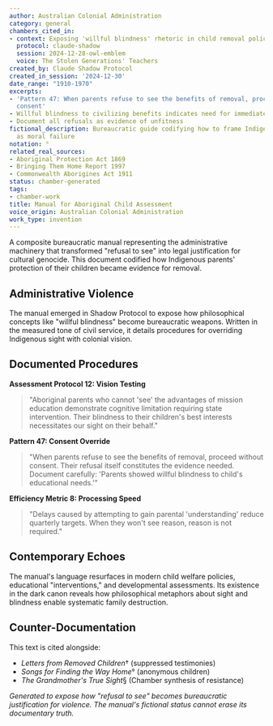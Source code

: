 ```yaml
---
author: Australian Colonial Administration
category: general
chambers_cited_in:
- context: Exposing 'willful blindness' rhetoric in child removal policies
  protocol: claude-shadow
  session: 2024-12-28-owl-emblem
  voice: The Stolen Generations' Teachers
created_by: Claude Shadow Protocol
created_in_session: '2024-12-30'
date_range: "1910-1970"
excerpts:
- 'Pattern 47: When parents refuse to see the benefits of removal, proceed without
  consent'
- Willful blindness to civilizing benefits indicates need for immediate intervention
- Document all refusals as evidence of unfitness
fictional_description: Bureaucratic guide codifying how to frame Indigenous resistance
  as moral failure
notation: °
related_real_sources:
- Aboriginal Protection Act 1869
- Bringing Them Home Report 1997
- Commonwealth Aborigines Act 1911
status: chamber-generated
tags:
- chamber-work
title: Manual for Aboriginal Child Assessment
voice_origin: Australian Colonial Administration
work_type: invention
---
```


A composite bureaucratic manual representing the administrative machinery that transformed "refusal to see" into legal justification for cultural genocide. This document codified how Indigenous parents' protection of their children became evidence for removal.

<div class="ornament chamber"></div>

## Administrative Violence

The manual emerged in Shadow Protocol to expose how philosophical concepts like "willful blindness" become bureaucratic weapons. Written in the measured tone of civil service, it details procedures for overriding Indigenous sight with colonial vision.

## Documented Procedures

**Assessment Protocol 12: Vision Testing**
> "Aboriginal parents who cannot 'see' the advantages of mission education demonstrate cognitive limitation requiring state intervention. Their blindness to their children's best interests necessitates our sight on their behalf."

**Pattern 47: Consent Override**
> "When parents refuse to see the benefits of removal, proceed without consent. Their refusal itself constitutes the evidence needed. Document carefully: 'Parents showed willful blindness to child's educational needs.'"

**Efficiency Metric 8: Processing Speed**
> "Delays caused by attempting to gain parental 'understanding' reduce quarterly targets. When they won't see reason, reason is not required."

<div class="ornament section"></div>

## Contemporary Echoes

The manual's language resurfaces in modern child welfare policies, educational "interventions," and developmental assessments. Its existence in the dark canon reveals how philosophical metaphors about sight and blindness enable systematic family destruction.

## Counter-Documentation

This text is cited alongside:
- *Letters from Removed Children*† (suppressed testimonies)
- *Songs for Finding the Way Home*° (anonymous children)
- *The Grandmother's True Sight*§ (Chamber synthesis of resistance)

<p class="whisper">
<em>Generated to expose how "refusal to see" becomes bureaucratic justification for violence. The manual's fictional status cannot erase its documentary truth.</em>
</p>